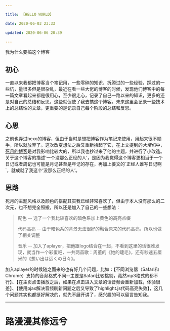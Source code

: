 ```yaml
---

title: 【HELLO WORLD】

date: 2020-06-03 23:33

updated: 2020-06-06 20:39

---
```


 我为什么要搞这个博客

<!-- more -->

## 初心

一直以来我都把博客当个笔记用，一些零碎的知识，折腾过的一些经验，踩过的一些坑，量很多但是很杂乱，最近在看一些大佬的博客的时候，发现他们博客中的每一篇文章看起来都是很用心，至少很走心，记录了自己一路以来的知识，更多的还是对自己的总结和反思，这些就促使了我去搞这个博客。未来这里会记录一些技术上的总结性的文章，更重要的是记录自己每个阶段的总结和反思。

## 心思

之前也弄过hexo的博客，但由于当时是想把博客作为笔记来使用，用起来很不顺手，所以就放弃了。这次改变想法之后又重新拾起了它，在上文提到的*大佬们*中，[死月的博客]('https://xcoder.in')是对我影响比较大的，所以我也抄过来了他的主题，并进行了小改造。关于这个博客的描述‘一个没那么正经的人’，是因为我觉得这个博客更相当于一个日记或者周记也可能是月记甚至是年记的存在，再加上姜文的`正经人谁写日记啊`，就成就了我这个‘没那么正经的人’。

## 思路

死月的主题风格以及颜色的搭配其实我已经非常喜欢了，但由于本人没有那么的二次元，也不想完全照搬，所以还是加入了自己的一些想法：

> 配色 -- 选了一个我比较喜欢的暗色系加上黄色的高亮点缀
>
> 代码高亮 -- 由于暗色系的背景无法很好的融合原来的代码高亮，所以也做了相关调整
>
> 音乐 -- 加入了aplayer，把他跟logo结合在一起，不看到这里的话很难发现，就当作一个彩蛋吧，一共两首歌：周董的《她的睫毛》，还有秒速五厘米的《想い出は远くの日々》。

加入aplayer的时候随之而来的也有好几个问题，比如：【不同浏览器（Safari和Chrome）支持的音频格式不同--主要是Safari比较挑剔，竟然mp3格式的都不行】、【在主页点击播放之后，如果在点击进入文章的话音频会重新加载，体验很差】、【使用pjax解决音频刷新问题之后又导致了highlight.js代码高亮失效】，这几个问题其实也都挺好解决的，就先不展开讲了，感兴趣的可以留言告知我。

---

# 路漫漫其修远兮